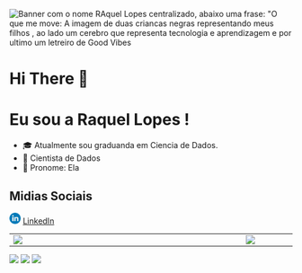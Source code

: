 ![Banner com o nome RAquel Lopes centralizado, abaixo uma frase: "O que me move: A imagem de duas criancas negras representando meus filhos , ao lado um cerebro que representa tecnologia
e aprendizagem e por ultimo um letreiro de Good Vibes](https://github.com/raquelglopes/raquelglopes/blob/main/GitProfile.png)


# Hi There 👋
# Eu sou a Raquel Lopes !

- 🎓 Atualmente sou graduanda em Ciencia de Dados.
- 📲 Cientista de Dados
- 🎀 Pronome: Ela

## Midias Sociais

<a href="https://www.linkedin.com/in/raquelglopes/"><img src="https://github.com/raquelglopes/raquelglopes/blob/f05fec8ada85bb302c7c5ce068ec543df27c9302/linkedin.png" width="20"></img></a> [LinkedIn](https://www.linkedin.com/in/raquelglopes/)  

<center>
<table>
    <tr>
        <td><img width="400px" align="left" src="https://github-readme-stats.vercel.app/api?username=raquelglopes&theme=buefy"/></td>
        <td><img width="400px" align="left" src="https://github-readme-stats.vercel.app/api/top-langs/?username=raquelglopes&layout=compact](https://https://github.com/raquelglopes/github-readme-stats)"></td>
    </tr>   
</table>
</center>  

<p>   <img src="http://views.whatilearened.today/views/github/raquelglopes/views.svg"/> 
 <a href="https://github.com/raquelglopes/"><img src="https://img.shields.io/github/followers/raquelglopes?color=%234CC61E&label=GitHub%20Followers%20%3A"/></a>
 <a href="https://github.com/raquelglopes?tab=repositories"><img src="https://badges.frapsoft.com/os/v2/open-source.svg?v=103"/></a></p>
